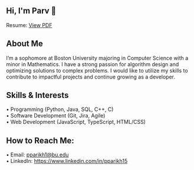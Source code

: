 ## Hi, I'm Parv 👋
Resume: [View PDF](https://drive.google.com/file/d/1Yvod7ZvTHm1Z0ViczZVglOub-KoVYJOF/view?usp=sharing)

## About Me
I’m a sophomore at Boston University majoring in Computer Science with a minor in Mathematics. I have a strong passion for algorithm design and optimizing solutions to complex problems. I would like to utilize my skills to contribute to impactful projects and continue growing as a developer.

## Skills & Interests
• Programming (Python, Java, SQL, C++, C)<br>
• Software Development (Git, Jira, Agile)<br>
• Web Development (JavaScript, TypeScript, HTML/CSS)<br>

## How to Reach Me:
• Email: pparikh1@bu.edu<br>
• LinkedIn: https://www.linkedin.com/in/pparikh15
